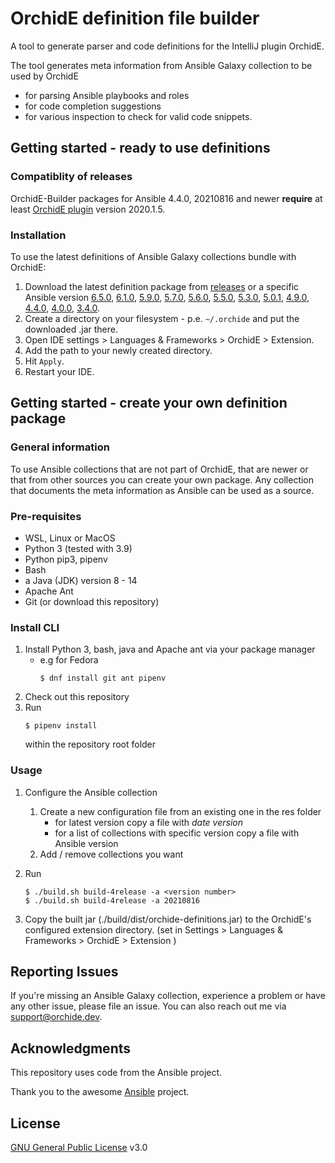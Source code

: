 # OrchidE definition file builder
A tool to generate parser and code definitions for the IntelliJ plugin OrchidE.

The tool generates meta information from Ansible Galaxy collection to be used by OrchidE 
* for parsing Ansible playbooks and roles
* for code completion suggestions
* for various inspection to check for valid code snippets.

## Getting started - ready to use definitions

### Compatiblity of releases

OrchidE-Builder packages for Ansible 4.4.0, 20210816 and newer **require** at least 
[OrchidE plugin](https://plugins.jetbrains.com/plugin/12626-orchide--ansible-language-support) version 2020.1.5.


### Installation

To use the latest definitions of Ansible Galaxy collections bundle with OrchidE:

1. Download the latest definition package from [releases](https://github.com/tfroescher/orchide-builder/releases/latest) or a specific Ansible version 
   [6.5.0](https://github.com/tfroescher/orchide-builder/releases/6.5.0),
   [6.1.0](https://github.com/tfroescher/orchide-builder/releases/6.1.0),
   [5.9.0](https://github.com/tfroescher/orchide-builder/releases/5.9.0),
   [5.7.0](https://github.com/tfroescher/orchide-builder/releases/5.7.0),
   [5.6.0](https://github.com/tfroescher/orchide-builder/releases/5.6.0),
   [5.5.0](https://github.com/tfroescher/orchide-builder/releases/5.5.0),
   [5.3.0](https://github.com/tfroescher/orchide-builder/releases/5.3.0),
   [5.0.1](https://github.com/tfroescher/orchide-builder/releases/5.0.1),
   [4.9.0](https://github.com/tfroescher/orchide-builder/releases/4.9.0),
   [4.4.0](https://github.com/tfroescher/orchide-builder/releases/4.4.0),
   [4.0.0](https://github.com/tfroescher/orchide-builder/releases/4.0.0),
   [3.4.0](https://github.com/tfroescher/orchide-builder/releases/3.4.0).
2. Create a directory on your filesystem - p.e. `~/.orchide` and put the downloaded .jar there.
3. Open IDE settings > Languages & Frameworks > OrchidE > Extension.
4. Add the path to your newly created directory.
5. Hit `Apply`.
6. Restart your IDE.

## Getting started - create your own definition package

### General information

To use Ansible collections that are not part of OrchidE, that are newer or that from other sources you can create your own package.
Any collection that documents the meta information as Ansible can be used as a source.

### Pre-requisites
* WSL, Linux or MacOS
* Python 3 (tested with 3.9)
* Python pip3, pipenv
* Bash
* a Java (JDK) version 8 - 14
* Apache Ant
* Git (or download this repository) 

### Install CLI

1. Install Python 3, bash, java and Apache ant via your package manager 
     * e.g for Fedora
         ```shell
         $ dnf install git ant pipenv 
         ```
1. Check out this repository
1. Run
    ```shell
    $ pipenv install 
     ```
    within the repository root folder

### Usage 

1. Configure the Ansible collection

    1. Create a new configuration file from an existing one in the res folder 
       * for latest version copy a file with *date version*
       * for a list of collections with specific version copy a file with Ansible version
    1. Add / remove collections you want 
1. Run
    ```shell
    $ ./build.sh build-4release -a <version number> 
    $ ./build.sh build-4release -a 20210816 
    ``` 
   
1. Copy the built jar (./build/dist/orchide-definitions.jar) to the OrchidE's configured extension directory. 
   (set in Settings > Languages & Frameworks > OrchidE > Extension )
   
## Reporting Issues

If you're missing an Ansible Galaxy collection, experience a problem or have any other issue, please file an issue.
You can also reach out me via [support@orchide.dev](mailto:support@orchide.dev). 


## Acknowledgments

This repository uses code from the Ansible project.

Thank you to the awesome [Ansible](https://github.com/ansible/ansible) project.

## License

[GNU General Public License](LICENSE) v3.0
